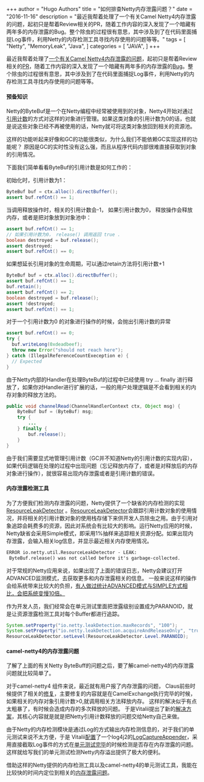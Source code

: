 +++
author = "Hugo Authors"
title = "如何排查Netty内存泄露问题？"
date = "2016-11-16"
description = "最近我帮着处理了一个有关Camel Netty4内存泄露的问题，起初只是帮着Review相关的PR，随着工作内容的深入发现了一个暗藏有两年多的内存泄露的Bug。整个除虫的过程很有意思，其中涉及到了在代码里面捕捉Log事件，利用Netty的内存检测工具寻找内存使用的问题等等。"
tags = [
    "Netty",
    "MemoryLeak",
    "Java",
]
categories = [
    "JAVA",
]
+++

最近我帮着处理了[一个有关Camel Netty4内存泄露的问题](https://issues.apache.org/jira/browse/CAMEL-10409)，起初只是帮着Review相关的[PR](https://github.com/apache/camel/pull/1268)，随着工作内容的深入发现了一个暗藏有两年多的内存泄露的[Bug](https://issues.apache.org/jira/browse/CAMEL-10480)。整个除虫的过程很有意思，其中涉及到了在代码里面捕捉Log事件，利用Netty的内存检测工具寻找内存使用的问题等等。

#### 预备知识

Netty的ByteBuf是一个在Netty编程中经常被使用到的对象，Netty4开始对通过[引用计数](http://netty.io/wiki/reference-counted-objects.html)的方式对这样的对象进行管理。如果这类对象的引用计数为0的话，也就是说这些对象已经不再被使用的话，Netty就可将这类对象放回到相关的资源池。

这样的功能听起来好像和GC的功能很类似，为什么我们不能依赖GC实现这样的功能呢？ 原因是GC的实时性没有这么强，而且从程序代码内部很难直接获取到对象的引用情况。

下面我们简单看看ByteBuf的引用计数是如何工作的：

初始化时，引用计数为1：

```java
ByteBuf buf = ctx.alloc().directBuffer();
assert buf.refCnt() == 1;
```

当调用释放操作时，相关的引用计数会-1， 如果引用计数为0， 释放操作会释放内存，或者是把对象放到对象池中：

```java
assert buf.refCnt() == 1;
// 如果引用计数为0， release() 调用返回 true .
boolean destroyed = buf.release();
assert destroyed;
assert buf.refCnt() == 0;
```

如果想延长引用对象的生命周期，可以通过retain方法将引用计数+1

```java
ByteBuf buf = ctx.alloc().directBuffer();
assert buf.refCnt() == 1;
buf.retain();
assert buf.refCnt() == 2;
boolean destroyed = buf.release();
assert !destroyed;
assert buf.refCnt() == 1;
```

对于一个引用计数为0 的对象进行操作的时候，会抛出引用计数的异常

```java
assert buf.refCnt() == 0;
try {
  buf.writeLong(0xdeadbeef);
  throw new Error("should not reach here");
} catch (IllegalReferenceCountExeception e) {
  // Expected
}
```

由于Netty内部的Handler在处理ByteBuf的过程中已经使用 try … finally 进行释放了，如果你对Handler进行扩展的话，一般的用户处理逻辑是不会看到相关的内存对象的释放方法的。

```java
public void channelRead(ChannelHandlerContext ctx, Object msg) {
    ByteBuf buf = (ByteBuf) msg;
    try {
        ...
    } finally {
        buf.release();
    }
}
```

由于我们需要显式地管理引用计数（GC并不知道Netty的引用计数的实现内容），如果代码逻辑在处理的过程中出现问题（忘记释放内存了，或者是对释放后的内存对象进行操作），就很容易出现内存泄露或者是引用计数的错误。

#### 内存泄露检测工具

为了方便我们检测内存泄露的问题，Netty提供了一个缺省的内存检测的实现[ResourceLeakDetector](https://netty.io/4.0/api/io/netty/util/ResourceLeakDetector.html) 。[ResourceLeakDetector](https://netty.io/4.0/api/io/netty/util/ResourceLeakDetector.html)会跟踪引用计数对象的使用情况，并将相关的引用计数对象的使用栈存储下来供开发人员除虫之用。由于引用对象追踪会耗费多的资源，因此对系统会有比较大的影响。运行Netty应用的时候，Netty缺省会采用Simple模式，即采用1%抽样来追踪相关资源分配。如果出现内存泄露，会输入相关log信息，并显示最近相关内存使用情况。

```txt
ERROR io.netty.util.ResourceLeakDetector - LEAK:
 ByteBuf.release() was not called before it's garbage-collected.
```

 对于常规的Netty应用来说，如果出现了上面的错误日志，Netty会建议打开ADVANCED监测模式，去获取更多和内存泄露相关的信息。 一般来说这样的操作会给系统带来比较大的负担，[有人做过统计ADVANCED模式与SIMPLE方式相比，会把系统变慢10倍。](http://logz.io/blog/netty-bytebuf-memory-leak/)

作为开发人员，我们经常会在单元测试里面把泄露级别设置成为PARANOID，就是让资源泄露检测工具对每个Buffer都进行追踪。

```java
System.setProperty("io.netty.leakDetection.maxRecords", "100");
System.setProperty("io.netty.leakDetection.acquireAndReleaseOnly", "true");
ResourceLeakDetector.setLevel(ResourceLeakDetector.Level.PARANOID);
```

#### camel-netty4的内存泄露问题

了解了上面的有关Netty ByteBuff的问题之后，要了解camel-netty4的内存泄露问题就比较简单了。

对于camel-netty4 组件来说，最近就有用户报了内存泄露的问题， Claus前些时候提供了相关的[修复](https://issues.apache.org/jira/browse/CAMEL-9040)，主要修复的内容就是在CamelExchange执行完毕的时候，如果相关的内存对象引用计数>0,就调用相关方法释放内存。 这样的解决似乎有点太粗暴了，有时候会造成内存的多次释放的问题。 于是Vitalii提出了新的[解决方案](https://issues.apache.org/jira/browse/CAMEL-10409)，其核心内容就是就是把Netty引用计数释放的问题交给Netty自己来做。

由于Netty的内存检测模块是通过Log的方式输出内存检测信息的，对于我们的单元测试来说不太方便，于是 Vitalii[配置](https://github.com/apache/camel/blob/master/components/camel-netty4/src/test/resources/log4j2.properties#L28-L32)了一个log4j2的[LogCaptureAppender](https://github.com/apache/camel/blob/master/components/camel-netty4/src/test/java/org/apache/camel/component/netty4/LogCaptureAppender.java)，采用直接截取Log事件的方式在[单元测试完毕](https://github.com/apache/camel/blob/master/components/camel-netty4/src/test/java/org/apache/camel/component/netty4/BaseNettyTest.java#L77-L100)的时候检测是否存在内存泄露的问题。 这样就给写我们的单元测试检测Netty内存溢出提供了极大的便利。

借助这样的Netty提供的内存检测工具以及camel-netty4的单元测试工具，我能在比较快的时间内定位到相关的[内存泄露问题](https://github.com/apache/camel/commit/e56cc97612a07cedd5c67ff3c3b1e22bee525dfb)。
